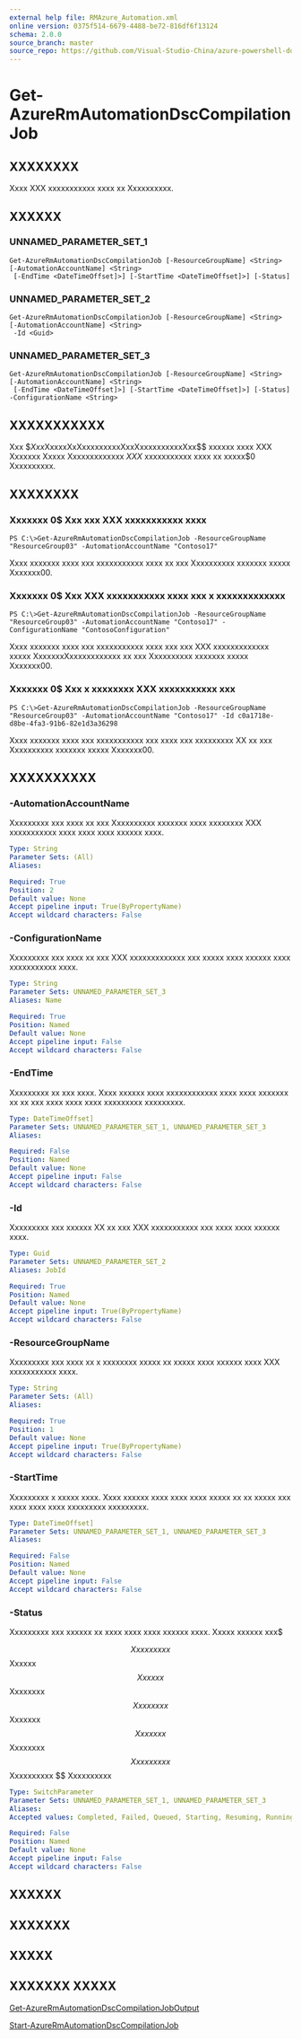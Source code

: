 ```yaml
---
external help file: RMAzure_Automation.xml
online version: 0375f514-6679-4488-be72-816df6f13124
schema: 2.0.0
source_branch: master
source_repo: https://github.com/Visual-Studio-China/azure-powershell-docs-int
---
```


# Get-AzureRmAutomationDscCompilationJob
## XXXXXXXX
Xxxx XXX xxxxxxxxxxx xxxx xx Xxxxxxxxxx.

## XXXXXX

### UNNAMED_PARAMETER_SET_1
```
Get-AzureRmAutomationDscCompilationJob [-ResourceGroupName] <String> [-AutomationAccountName] <String>
 [-EndTime <DateTimeOffset]>] [-StartTime <DateTimeOffset]>] [-Status]
```

### UNNAMED_PARAMETER_SET_2
```
Get-AzureRmAutomationDscCompilationJob [-ResourceGroupName] <String> [-AutomationAccountName] <String>
 -Id <Guid>
```

### UNNAMED_PARAMETER_SET_3
```
Get-AzureRmAutomationDscCompilationJob [-ResourceGroupName] <String> [-AutomationAccountName] <String>
 [-EndTime <DateTimeOffset]>] [-StartTime <DateTimeOffset]>] [-Status] -ConfigurationName <String>
```

## XXXXXXXXXXX
Xxx $$Xxx$XxxxxXxXxxxxxxxxxXxxXxxxxxxxxxxXxx$$ xxxxxx xxxx XXX Xxxxxxx Xxxxx Xxxxxxxxxxxxx $XXX$ xxxxxxxxxxx xxxx xx xxxxx$0 Xxxxxxxxxx.

## XXXXXXXX

### Xxxxxxx 0$ Xxx xxx XXX xxxxxxxxxxx xxxx
```
PS C:\>Get-AzureRmAutomationDscCompilationJob -ResourceGroupName "ResourceGroup03" -AutomationAccountName "Contoso17"
```

Xxxx xxxxxxx xxxx xxx xxxxxxxxxxx xxxx xx xxx Xxxxxxxxxx xxxxxxx xxxxx Xxxxxxx00.

### Xxxxxxx 0$ Xxx XXX xxxxxxxxxxx xxxx xxx x xxxxxxxxxxxxx
```
PS C:\>Get-AzureRmAutomationDscCompilationJob -ResourceGroupName "ResourceGroup03" -AutomationAccountName "Contoso17" -ConfigurationName "ContosoConfiguration"
```

Xxxx xxxxxxx xxxx xxx xxxxxxxxxxx xxxx xxx xxx XXX xxxxxxxxxxxxx xxxxx XxxxxxxXxxxxxxxxxxxx xx xxx Xxxxxxxxxx xxxxxxx xxxxx Xxxxxxx00.

### Xxxxxxx 0$ Xxx x xxxxxxxx XXX xxxxxxxxxxx xxx
```
PS C:\>Get-AzureRmAutomationDscCompilationJob -ResourceGroupName "ResourceGroup03" -AutomationAccountName "Contoso17" -Id c0a1718e-d8be-4fa3-91b6-82e1d3a36298
```

Xxxx xxxxxxx xxxx xxx xxxxxxxxxxx xxx xxxx xxx xxxxxxxxx XX xx xxx Xxxxxxxxxx xxxxxxx xxxxx Xxxxxxx00.

## XXXXXXXXXX

### -AutomationAccountName
Xxxxxxxxx xxx xxxx xx xxx Xxxxxxxxxx xxxxxxx xxxx xxxxxxxx XXX xxxxxxxxxxx xxxx xxxx xxxx xxxxxx xxxx.

```yaml
Type: String
Parameter Sets: (All)
Aliases: 

Required: True
Position: 2
Default value: None
Accept pipeline input: True(ByPropertyName)
Accept wildcard characters: False
```

### -ConfigurationName
Xxxxxxxxx xxx xxxx xx xxx XXX xxxxxxxxxxxxx xxx xxxxx xxxx xxxxxx xxxx xxxxxxxxxxx xxxx.

```yaml
Type: String
Parameter Sets: UNNAMED_PARAMETER_SET_3
Aliases: Name

Required: True
Position: Named
Default value: None
Accept pipeline input: False
Accept wildcard characters: False
```

### -EndTime
Xxxxxxxxx xx xxx xxxx.
Xxxx xxxxxx xxxx xxxxxxxxxxxx xxxx xxxx xxxxxxx xx xx xxx xxxx xxxx xxxx xxxxxxxxx xxxxxxxxx.

```yaml
Type: DateTimeOffset]
Parameter Sets: UNNAMED_PARAMETER_SET_1, UNNAMED_PARAMETER_SET_3
Aliases: 

Required: False
Position: Named
Default value: None
Accept pipeline input: False
Accept wildcard characters: False
```

### -Id
Xxxxxxxxx xxx xxxxxx XX xx xxx XXX xxxxxxxxxxx xxx xxxx xxxx xxxxxx xxxx.

```yaml
Type: Guid
Parameter Sets: UNNAMED_PARAMETER_SET_2
Aliases: JobId

Required: True
Position: Named
Default value: None
Accept pipeline input: True(ByPropertyName)
Accept wildcard characters: False
```

### -ResourceGroupName
Xxxxxxxxx xxx xxxx xx x xxxxxxxx xxxxx xx xxxxx xxxx xxxxxx xxxx XXX xxxxxxxxxxx xxxx.

```yaml
Type: String
Parameter Sets: (All)
Aliases: 

Required: True
Position: 1
Default value: None
Accept pipeline input: True(ByPropertyName)
Accept wildcard characters: False
```

### -StartTime
Xxxxxxxxx x xxxxx xxxx.
Xxxx xxxxxx xxxx xxxx xxxx xxxxx xx xx xxxxx xxx xxxx xxxx xxxx xxxxxxxxx xxxxxxxxx.

```yaml
Type: DateTimeOffset]
Parameter Sets: UNNAMED_PARAMETER_SET_1, UNNAMED_PARAMETER_SET_3
Aliases: 

Required: False
Position: Named
Default value: None
Accept pipeline input: False
Accept wildcard characters: False
```

### -Status
Xxxxxxxxx xxx xxxxxx xx xxxx xxxx xxxx xxxxxx xxxx.
Xxxxx xxxxxx xxx$ 

$$ Xxxxxxxxx $$ Xxxxxx $$ Xxxxxx $$ Xxxxxxxx $$ Xxxxxxxx $$ Xxxxxxx $$ Xxxxxxx $$ Xxxxxxxx $$ Xxxxxxxxx $$ Xxxxxxxxxx $$ Xxxxxxxxxx

```yaml
Type: SwitchParameter
Parameter Sets: UNNAMED_PARAMETER_SET_1, UNNAMED_PARAMETER_SET_3
Aliases: 
Accepted values: Completed, Failed, Queued, Starting, Resuming, Running, Stopped, Stopping, Suspended, Suspending, Activating

Required: False
Position: Named
Default value: None
Accept pipeline input: False
Accept wildcard characters: False
```

## XXXXXX

## XXXXXXX

## XXXXX

## XXXXXXX XXXXX

[Get-AzureRmAutomationDscCompilationJobOutput](0375f514-6679-4488-be72-816df6f13124)

[Start-AzureRmAutomationDscCompilationJob](d1d461ab-138f-42f2-8faf-e651a8310b08)


